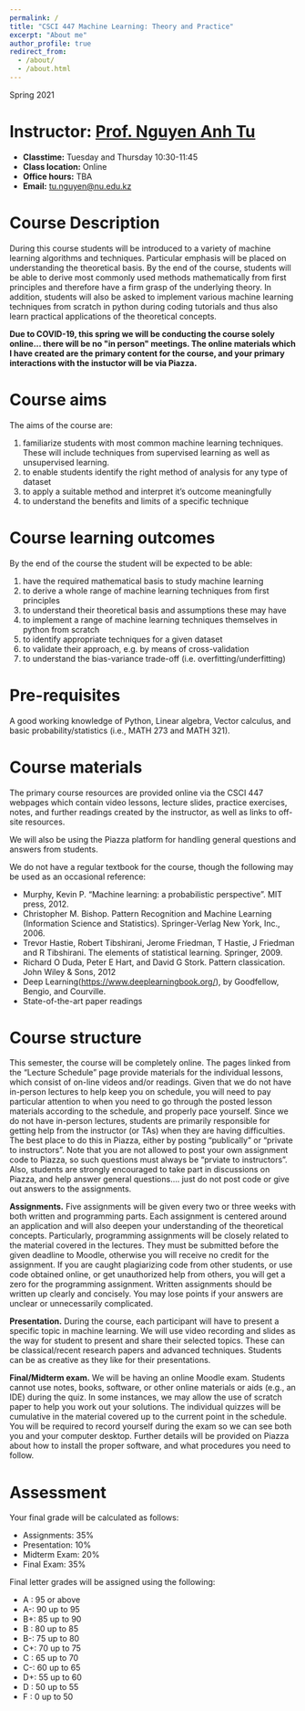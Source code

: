 ```yaml
---
permalink: /
title: "CSCI 447 Machine Learning: Theory and Practice"
excerpt: "About me"
author_profile: true
redirect_from: 
  - /about/
  - /about.html
---
```

Spring 2021

Instructor: [Prof. Nguyen Anh Tu](https://tunguyen87.github.io/homepage)
======

- **Classtime:** Tuesday and Thursday 10:30-11:45
- **Class location:** Online
- **Office hours:** TBA
- **Email:** tu.nguyen@nu.edu.kz

Course Description
======
During this course students will be introduced to a variety of machine learning algorithms and techniques. Particular emphasis will be placed on understanding the theoretical basis. By the end of the course, students will be able to derive most commonly used methods mathematically from first principles and therefore have a firm grasp of the underlying theory. In addition, students will also be asked to implement various machine learning techniques from scratch in python during coding tutorials and thus also learn practical applications of the theoretical concepts.

**Due to COVID-19, this spring we will be conducting the course solely online... there will be no "in person" meetings. The online materials which I have created are the primary content for the course, and your primary interactions with the instuctor will be via Piazza.**

Course aims
======
The aims of the course are:
1.	familiarize students with most common machine learning techniques. These will include techniques from supervised learning as well as unsupervised learning.
1.	to enable students identify the right method of analysis for any type of dataset 
1.	to apply a suitable method and interpret it’s outcome meaningfully
1.	to understand the benefits and limits of a specific technique

Course learning outcomes 
======
By the end of the course the student will be expected to be able:
1.	have the required mathematical basis to study machine learning
1.	to derive a whole range of machine learning techniques from first principles
1.	to understand their theoretical basis and assumptions these may have
1.	to implement a range of machine learning techniques themselves in python from scratch
1.	to identify appropriate techniques for a given dataset
1.	to validate their approach, e.g. by means of cross-validation
1.	to understand the bias-variance trade-off (i.e. overfitting/underfitting) 

Pre-requisites
======
A good working knowledge of Python, Linear algebra, Vector calculus, and basic probability/statistics (i.e., MATH 273 and MATH 321).

Course materials
======
The primary course resources are provided online via the CSCI 447 webpages which contain video lessons, lecture slides, practice exercises, notes, and further readings created by the instructor, as well as links to off-site resources.

We will also be using the Piazza platform for handling general questions and answers from students.

We do not have a regular textbook for the course, though the following may be used as an occasional reference: 
- Murphy, Kevin P. “Machine learning: a probabilistic perspective”. MIT press, 2012.
- Christopher M. Bishop. Pattern Recognition and Machine Learning (Information Science and Statistics). Springer-Verlag New York, Inc., 2006.
- Trevor Hastie, Robert Tibshirani, Jerome Friedman, T Hastie, J Friedman and R Tibshirani. The elements of statistical learning. Springer, 2009.
- Richard O Duda, Peter E Hart, and David G Stork. Pattern classication. John Wiley & Sons, 2012
- Deep Learning(https://www.deeplearningbook.org/), by Goodfellow, Bengio, and Courville.
- State-of-the-art paper readings

Course structure
======
This semester, the course will be completely online. The pages linked from the “Lecture Schedule” page provide materials for the individual lessons, which consist of on-line videos and/or readings.  Given that we do not have in-person lectures to help keep you on schedule, you will need to pay particular attention to when you need to go through the posted lesson materials according to the schedule, and properly pace yourself. Since we do not have in-person lectures, students are primarily responsible for getting help from the instructor (or TAs) when they are having difficulties. The best place to do this in Piazza, either by posting “publically” or “private to instructors”.  Note that you are not allowed to post your own assignment code to Piazza, so such questions must always be “prviate to instructors”.  Also, students are strongly encouraged to take part in discussions on Piazza, and help answer general questions…. just do not post code or give out answers to the assignments.

**Assignments.** Five assignments will be given every two or three weeks with both written and programming parts. Each assignment is centered around an application and will also deepen your understanding of the theoretical concepts. Particularly, programming assignments will be closely related to the material covered in the lectures. They must be submitted before the given deadline to Moodle, otherwise you will receive no credit for the assignment. If you are caught plagiarizing code from other students, or use code obtained online, or get unauthorized help from others, you will get a zero for the programming assignment. Written assignments should be written up clearly and concisely. You may lose points if your answers are unclear or unnecessarily complicated.

**Presentation.** During the course, each participant will have to present a specific topic in machine learning. We will use video recording and slides as the way for student to present and share their selected topics. These can be classical/recent research papers and advanced techniques. Students can be as creative as they like for their presentations.

**Final/Midterm exam.** We will be having an online Moodle exam. Students cannot use notes, books, software, or other online materials or aids (e.g., an IDE) during the quiz. In some instances, we may allow the use of scratch paper to help you work out your solutions. The individual quizzes will be cumulative in the material covered up to the current point in the schedule. You will be required to record yourself during the exam so we can see both you and your computer desktop. Further details will be provided on Piazza about how to install the proper software, and what procedures you need to follow. 

Assessment
======
Your final grade will be calculated as follows:
- Assignments: 35%
- Presentation: 10%
- Midterm Exam: 20%
- Final Exam: 35%

Final letter grades will be assigned using the following:
- A :     95 or above
- A-:    90 up to 95
- B+:    85 up to 90
- B :    80 up to 85
- B-:    75 up to 80
- C+:    70 up to 75
- C :    65 up to 70
- C-:    60 up to 65
- D+:    55 up to 60
- D :    50 up to 55
- F :    0 up to 50

